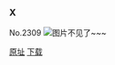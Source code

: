 ### X
No.2309
![图片不见了~~~](https://imgs.xkcd.com/comics/x.png)

[原址](https://xkcd.com//2309) [下载](https://imgs.xkcd.com/comics/x.png)

